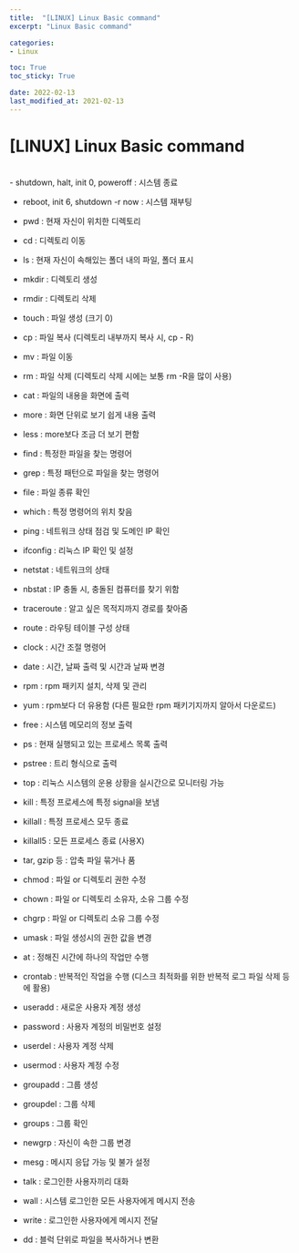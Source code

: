 ```yaml
---
title:  "[LINUX] Linux Basic command"
excerpt: "Linux Basic command"

categories:
- Linux

toc: True
toc_sticky: True

date: 2022-02-13
last_modified_at: 2021-02-13
---
```


# [LINUX] Linux Basic command

<br>
- shutdown, halt, init 0, poweroff : 시스템 종료

- reboot, init 6, shutdown -r now : 시스템 재부팅


- pwd : 현재 자신이 위치한 디렉토리

- cd : 디렉토리 이동

- ls : 현재 자신이 속해있는 폴더 내의 파일, 폴더 표시

- mkdir : 디렉토리 생성

- rmdir : 디렉토리 삭제

- touch : 파일 생성 (크기 0)

- cp : 파일 복사 (디렉토리 내부까지 복사 시, cp - R)

- mv : 파일 이동

- rm : 파일 삭제 (디렉토리 삭제 시에는 보통 rm -R을 많이 사용)

- cat : 파일의 내용을 화면에 출력

- more : 화면 단위로 보기 쉽게 내용 출력

- less : more보다 조금 더 보기 편함

- find : 특정한 파일을 찾는 명령어

- grep : 특정 패턴으로 파일을 찾는 명령어

- file : 파일 종류 확인

- which : 특정 명령어의 위치 찾음


- ping : 네트워크 상태 점검 및 도메인 IP 확인

- ifconfig : 리눅스 IP 확인 및 설정

- netstat : 네트워크의 상태

- nbstat : IP 충돌 시, 충돌된 컴퓨터를 찾기 위함

- traceroute : 알고 싶은 목적지까지 경로를 찾아줌

- route : 라우팅 테이블 구성 상태

- clock : 시간 조절 명령어

- date : 시간, 날짜 출력 및 시간과 날짜 변경


- rpm : rpm 패키지 설치, 삭제 및 관리

- yum : rpm보다 더 유용함 (다른 필요한 rpm 패키기지까지 알아서 다운로드)

- free : 시스템 메모리의 정보 출력

- ps : 현재 실행되고 있는 프로세스 목록 출력

- pstree : 트리 형식으로 출력

- top : 리눅스 시스템의 운용 상황을 실시간으로 모니터링 가능

- kill : 특정 프로세스에 특정 signal을 보냄

- killall : 특정 프로세스 모두 종료

- killall5 : 모든 프로세스 종료 (사용X)


- tar, gzip 등 : 압축 파일 묶거나 품

- chmod : 파일 or 디렉토리 권한 수정

- chown : 파일 or 디렉토리 소유자, 소유 그룹 수정

- chgrp : 파일 or 디렉토리 소유 그룹 수정

- umask : 파일 생성시의 권한 값을 변경

- at : 정해진 시간에 하나의 작업만 수행

- crontab : 반복적인 작업을 수행 (디스크 최적화를 위한 반복적 로그 파일 삭제 등에 활용)


- useradd : 새로운 사용자 계정 생성

- password : 사용자 계정의 비밀번호 설정

- userdel : 사용자 계정 삭제

- usermod : 사용자 계정 수정

- groupadd : 그룹 생성

- groupdel : 그룹 삭제

- groups : 그룹 확인

- newgrp : 자신이 속한 그룹 변경

- mesg : 메시지 응답 가능 및 불가 설정

- talk : 로그인한 사용자끼리 대화

- wall : 시스템 로그인한 모든 사용자에게 메시지 전송

- write : 로그인한 사용자에게 메시지 전달

- dd : 블럭 단위로 파일을 복사하거나 변환